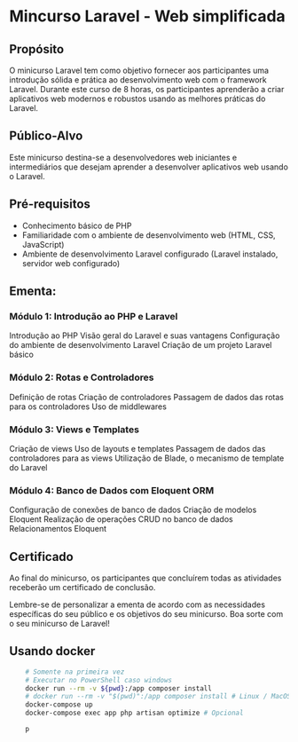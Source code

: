 # Mincurso Laravel - Web simplificada

## Propósito

O minicurso Laravel tem como objetivo fornecer aos participantes uma introdução sólida e prática ao desenvolvimento web com o framework Laravel. Durante este curso de 8 horas, os participantes aprenderão a criar aplicativos web modernos e robustos usando as melhores práticas do Laravel.

## Público-Alvo

Este minicurso destina-se a desenvolvedores web iniciantes e intermediários que desejam aprender a desenvolver aplicativos web usando o Laravel.

## Pré-requisitos

-   Conhecimento básico de PHP
-   Familiaridade com o ambiente de desenvolvimento web (HTML, CSS, JavaScript)
-   Ambiente de desenvolvimento Laravel configurado (Laravel instalado, servidor web configurado)

## **Ementa:**

### **Módulo 1:** Introdução ao PHP e Laravel

Introdução ao PHP
Visão geral do Laravel e suas vantagens
Configuração do ambiente de desenvolvimento Laravel
Criação de um projeto Laravel básico

### **Módulo 2:** Rotas e Controladores

Definição de rotas
Criação de controladores
Passagem de dados das rotas para os controladores
Uso de middlewares

### **Módulo 3:** Views e Templates

Criação de views
Uso de layouts e templates
Passagem de dados das controladores para as views
Utilização de Blade, o mecanismo de template do Laravel

### **Módulo 4:** Banco de Dados com Eloquent ORM

Configuração de conexões de banco de dados
Criação de modelos Eloquent
Realização de operações CRUD no banco de dados
Relacionamentos Eloquent

## Certificado

Ao final do minicurso, os participantes que concluírem todas as atividades receberão um certificado de conclusão.

Lembre-se de personalizar a ementa de acordo com as necessidades específicas do seu público e os objetivos do seu minicurso. Boa sorte com o seu minicurso de Laravel!

## Usando docker

```sh
    # Somente na primeira vez
    # Executar no PowerShell caso windows
    docker run --rm -v ${pwd}:/app composer install
    # docker run --rm -v "$(pwd)":/app composer install # Linux / MacOS
    docker-compose up
    docker-compose exec app php artisan optimize # Opcional

    p
```
